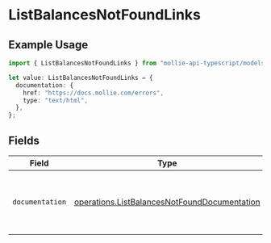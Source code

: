 # ListBalancesNotFoundLinks

## Example Usage

```typescript
import { ListBalancesNotFoundLinks } from "mollie-api-typescript/models/operations";

let value: ListBalancesNotFoundLinks = {
  documentation: {
    href: "https://docs.mollie.com/errors",
    type: "text/html",
  },
};
```

## Fields

| Field                                                                                                        | Type                                                                                                         | Required                                                                                                     | Description                                                                                                  |
| ------------------------------------------------------------------------------------------------------------ | ------------------------------------------------------------------------------------------------------------ | ------------------------------------------------------------------------------------------------------------ | ------------------------------------------------------------------------------------------------------------ |
| `documentation`                                                                                              | [operations.ListBalancesNotFoundDocumentation](../../models/operations/listbalancesnotfounddocumentation.md) | :heavy_check_mark:                                                                                           | The URL to the generic Mollie API error handling guide.                                                      |